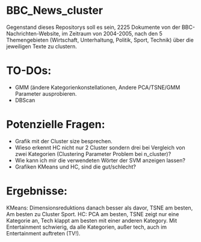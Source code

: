 # BBC_News_cluster

Gegenstand dieses Repositorys soll es sein, 2225 Dokumente von der BBC-Nachrichten-Website, im Zeitraum von 2004-2005, nach den 5 Themengebieten (Wirtschaft, Unterhaltung, Politik, Sport, Technik) über die jeweiligen Texte zu clustern.

# TO-DOs:

- GMM (ändere Kategorienkonstellationen, Andere PCA/TSNE/GMM Parameter ausprobieren.
- DBScan

# Potenzielle Fragen:

- Grafik mit der Cluster size besprechen.
- Wieso erkennt HC nicht nur 2 Cluster sondern drei bei Vergleich von zwei Kategorien (Clustering Parameter Problem bei n_cluster)?
- Wie kann ich mir die verwendeten Wörter der SVM anzeigen lassen?
- Grafiken KMeans und HC, sind die gut/schlecht?

# Ergebnisse:
KMeans: Dimensionsreduktions danach besser als davor, TSNE am besten, Am besten zu Cluster Sport.
HC: PCA am besten, TSNE zeigt nur eine Kategorie an, Tech klappt am besten mit einer anderen Kategory.
    Mit Entertainment schwierig, da alle Kategorien, außer tech, auch im Entertainment auftreten (TV!).
    

